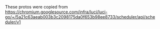 These protos were copied from
https://chromium.googlesource.com/infra/luci/luci-go/+/5a21c63aeab003b3c2098175da0f653b98ee8733/scheduler/api/scheduler/v1

